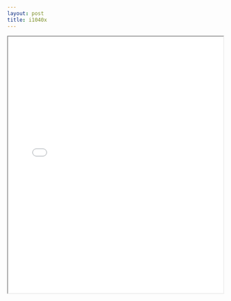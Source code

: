 ```yaml
---
layout: post
title: i1040x
---
```


<div class="pdf-container">
<iframe src="/assets/pdfs/i1040x.pdf" height="600" width="100%" allowFullScreen="true"></iframe>
</div>

